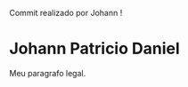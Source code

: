 Commit realizado por Johann !

<h1>Johann Patricio Daniel</h1>

<p>Meu paragrafo legal.</p>

<img src="" alt="" />